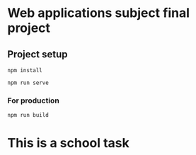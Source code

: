 # Web applications subject final project

## Project setup

```
npm install
```

```
npm run serve
```

### For production

```
npm run build
```

# This is a school task